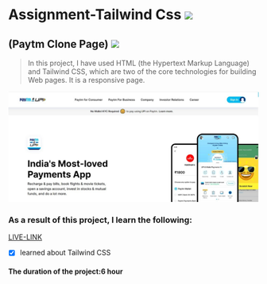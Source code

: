 # Assignment-Tailwind Css ![](https://img.shields.io/badge/HTML-CSS-blueviolet)
## (Paytm Clone Page) ![](https://img.shields.io/badge/Project-Full--stack--JS-green)

> In this project, I have used HTML (the Hypertext Markup Language) and Tailwind CSS, which are two of the core technologies for building Web pages. It is a responsive page.

![This is an image](./ss.jfif)

### As a result of this project, I learn the following:
[LIVE-LINK](https://project-paytm-clone.netlify.app/)

- [x] learned about Tailwind CSS

#### The duration of the project:6 hour